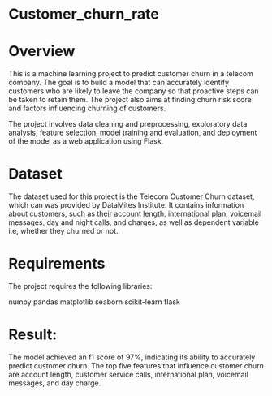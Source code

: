 # Customer_churn_rate
# Overview
This is a machine learning project to predict customer churn in a telecom company. The goal is to build a model that can accurately identify customers who are likely to leave the company so that proactive steps can be taken to retain them. The project also aims at finding churn risk score and factors influencing churning of customers.

The project involves data cleaning and preprocessing, exploratory data analysis, feature selection, model training and evaluation, and deployment of the model as a web application using Flask.
# Dataset
The dataset used for this project is the Telecom Customer Churn dataset, which can was provided by DataMites Institute. It contains information about customers, such as their account length, international plan, voicemail messages, day and night calls, and charges, as well as dependent variable i.e, whether they churned or not.

# Requirements
The project requires the following libraries:

numpy
pandas
matplotlib
seaborn
scikit-learn
flask

# Result:
The model achieved an f1 score of 97%, indicating its ability to accurately predict customer churn. The top five features that influence customer churn are account length, customer service calls, international plan, voicemail messages, and day charge.
